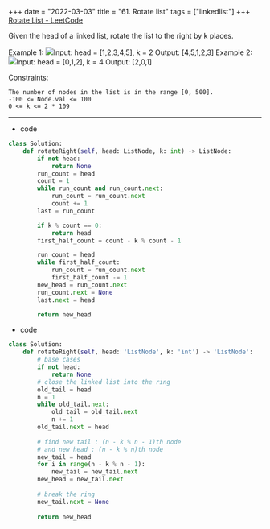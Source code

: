 +++ 
date = "2022-03-03"
title = "61. Rotate list"
tags = ["linkedlist"]
+++
[Rotate List - LeetCode](https://leetcode.com/problems/rotate-list/)

Given the head of a linked list, rotate the list to the right by k places.
 
Example 1:
![](https://assets.leetcode.com/uploads/2020/11/13/rotate1.jpg)Input: head = [1,2,3,4,5], k = 2 Output: [4,5,1,2,3] 
Example 2:
![](https://assets.leetcode.com/uploads/2020/11/13/roate2.jpg)Input: head = [0,1,2], k = 4 Output: [2,0,1] 
 
Constraints:

	The number of nodes in the list is in the range [0, 500].
	-100 <= Node.val <= 100
	0 <= k <= 2 * 109

---
- code
```py
class Solution:
    def rotateRight(self, head: ListNode, k: int) -> ListNode:
        if not head:
            return None
        run_count = head
        count = 1
        while run_count and run_count.next:
            run_count = run_count.next
            count += 1
        last = run_count

        if k % count == 0:
            return head
        first_half_count = count - k % count - 1

        run_count = head
        while first_half_count:
            run_count = run_count.next
            first_half_count -= 1
        new_head = run_count.next
        run_count.next = None
        last.next = head

        return new_head

```
- code
```py
class Solution:
    def rotateRight(self, head: 'ListNode', k: 'int') -> 'ListNode':
        # base cases
        if not head:
            return None
        # close the linked list into the ring
        old_tail = head
        n = 1
        while old_tail.next:
            old_tail = old_tail.next
            n += 1
        old_tail.next = head
        
        # find new tail : (n - k % n - 1)th node
        # and new head : (n - k % n)th node
        new_tail = head
        for i in range(n - k % n - 1):
            new_tail = new_tail.next
        new_head = new_tail.next
        
        # break the ring
        new_tail.next = None
        
        return new_head
```
